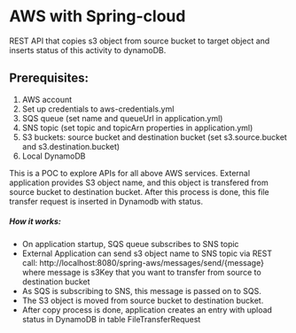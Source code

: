 
# AWS with Spring-cloud 
REST API that copies s3 object from source bucket to target object and inserts status of this activity to dynamoDB.

## Prerequisites:
1. AWS account
2. Set up credentials to aws-credentials.yml
2. SQS queue (set name and queueUrl in application.yml)
3. SNS topic (set topic and topicArn properties in application.yml)
4. S3 buckets: source bucket and destination bucket (set s3.source.bucket and s3.destination.bucket)
5. Local DynamoDB 

This is a POC to explore APIs for all above AWS services.
External application provides S3 object name, and this object is transfered from source bucket to destination bucket. 
After this process is done, this file transfer request is inserted in Dynamodb with status. 

##### How it works:
* On application startup, SQS queue subscribes to SNS topic
* External Application can send s3 object name to SNS topic via REST call: 
	http://localhost:8080/spring-aws/messages/send/{message} 
	where message is s3Key that you want to transfer from source to destination bucket	
* As SQS is subscribing to SNS, this message is passed on to SQS. 	
* The S3 object is moved from source bucket to destination bucket.
* After copy process is done, application creates an entry with upload status in DynamoDB in table FileTransferRequest

